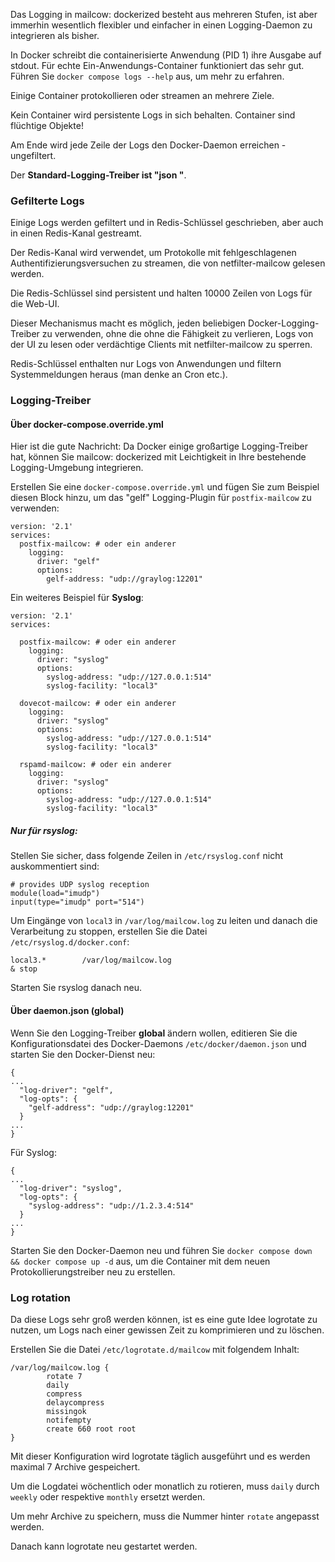 Das Logging in mailcow: dockerized besteht aus mehreren Stufen, ist aber immerhin wesentlich flexibler und einfacher in einen Logging-Daemon zu integrieren als bisher.

In Docker schreibt die containerisierte Anwendung (PID 1) ihre Ausgabe auf stdout. Für echte Ein-Anwendungs-Container funktioniert das sehr gut.
Führen Sie `docker compose logs --help` aus, um mehr zu erfahren. 

Einige Container protokollieren oder streamen an mehrere Ziele.

Kein Container wird persistente Logs in sich behalten. Container sind flüchtige Objekte!

Am Ende wird jede Zeile der Logs den Docker-Daemon erreichen - ungefiltert.

Der **Standard-Logging-Treiber ist "json "**.

### Gefilterte Logs

Einige Logs werden gefiltert und in Redis-Schlüssel geschrieben, aber auch in einen Redis-Kanal gestreamt.

Der Redis-Kanal wird verwendet, um Protokolle mit fehlgeschlagenen Authentifizierungsversuchen zu streamen, die von netfilter-mailcow gelesen werden.

Die Redis-Schlüssel sind persistent und halten 10000 Zeilen von Logs für die Web-UI.

Dieser Mechanismus macht es möglich, jeden beliebigen Docker-Logging-Treiber zu verwenden, ohne die 
ohne die Fähigkeit zu verlieren, Logs von der UI zu lesen oder verdächtige Clients mit netfilter-mailcow zu sperren.

Redis-Schlüssel enthalten nur Logs von Anwendungen und filtern Systemmeldungen heraus (man denke an Cron etc.).

### Logging-Treiber

#### Über docker-compose.override.yml

Hier ist die gute Nachricht: Da Docker einige großartige Logging-Treiber hat, können Sie mailcow: dockerized mit Leichtigkeit in Ihre bestehende Logging-Umgebung integrieren.

Erstellen Sie eine `docker-compose.override.yml` und fügen Sie zum Beispiel diesen Block hinzu, um das "gelf" Logging-Plugin für `postfix-mailcow` zu verwenden:

```
version: '2.1'
services:
  postfix-mailcow: # oder ein anderer
    logging:
      driver: "gelf"
      options:
        gelf-address: "udp://graylog:12201"
```

Ein weiteres Beispiel für **Syslog**:

```
version: '2.1'
services:

  postfix-mailcow: # oder ein anderer
    logging:
      driver: "syslog"
      options:
        syslog-address: "udp://127.0.0.1:514"
        syslog-facility: "local3"

  dovecot-mailcow: # oder ein anderer
    logging:
      driver: "syslog"
      options:
        syslog-address: "udp://127.0.0.1:514"
        syslog-facility: "local3"

  rspamd-mailcow: # oder ein anderer
    logging:
      driver: "syslog"
      options:
        syslog-address: "udp://127.0.0.1:514"
        syslog-facility: "local3"
```

##### Nur für rsyslog:
 
Stellen Sie sicher, dass folgende Zeilen in `/etc/rsyslog.conf` nicht auskommentiert sind:

```
# provides UDP syslog reception
module(load="imudp")
input(type="imudp" port="514")
```

Um Eingänge von `local3` in `/var/log/mailcow.log` zu leiten und danach die Verarbeitung zu stoppen,
erstellen Sie die Datei `/etc/rsyslog.d/docker.conf`:

```
local3.*        /var/log/mailcow.log
& stop
```

Starten Sie rsyslog danach neu.

#### Über daemon.json (global)

Wenn Sie den Logging-Treiber **global** ändern wollen, editieren Sie die Konfigurationsdatei des Docker-Daemons `/etc/docker/daemon.json` und starten Sie den Docker-Dienst neu:

```
{
...
  "log-driver": "gelf",
  "log-opts": {
    "gelf-address": "udp://graylog:12201"
  }
...
}
```

Für Syslog:

```
{
...
  "log-driver": "syslog",
  "log-opts": {
    "syslog-address": "udp://1.2.3.4:514"
  }
...
}
```

Starten Sie den Docker-Daemon neu und führen Sie `docker compose down && docker compose up -d` aus, um die Container mit dem neuen Protokollierungstreiber neu zu erstellen.

### Log rotation

Da diese Logs sehr groß werden können, ist es eine gute Idee logrotate zu nutzen, um Logs nach einer gewissen Zeit zu
komprimieren und zu löschen.

Erstellen Sie die Datei `/etc/logrotate.d/mailcow` mit folgendem Inhalt:

```
/var/log/mailcow.log {
        rotate 7
        daily
        compress
        delaycompress
        missingok
        notifempty
        create 660 root root
}
```

Mit dieser Konfiguration wird logrotate täglich ausgeführt und es werden maximal 7 Archive gespeichert.

Um die Logdatei wöchentlich oder monatlich zu rotieren, muss `daily` durch `weekly` oder respektive `monthly` ersetzt werden.

Um mehr Archive zu speichern, muss die Nummer hinter `rotate` angepasst werden.

Danach kann logrotate neu gestartet werden.

